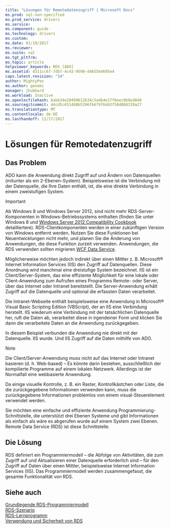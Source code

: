 ```yaml
---
title: "Lösungen für Remotedatenzugriff | Microsoft Docs"
ms.prod: sql-non-specified
ms.prod_service: drivers
ms.service: 
ms.component: guide
ms.technology: drivers
ms.custom: 
ms.date: 01/19/2017
ms.reviewer: 
ms.suite: sql
ms.tgt_pltfrm: 
ms.topic: article
helpviewer_keywords: RDS [ADO]
ms.assetid: d311cc67-7db7-4c43-9590-d465564695e4
caps.latest.revision: "14"
author: MightyPen
ms.author: genemi
manager: jhubbard
ms.workload: Inactive
ms.openlocfilehash: babb34e20499612b34c5adb4e17f6eec0b9ed840
ms.sourcegitcommit: 44cd5c651488b5296fb679f6d43f50d068339a27
ms.translationtype: MT
ms.contentlocale: de-DE
ms.lasthandoff: 11/17/2017
---
```

# <a name="solutions-for-remote-data-access"></a>Lösungen für Remotedatenzugriff
## <a name="the-issue"></a>Das Problem  
 ADO kann die Anwendung direkt Zugriff auf und Ändern von Datenquellen (mitunter als ein 2-Ebenen-System). Beispielsweise ist die Verbindung mit der Datenquelle, die Ihre Daten enthält, ist, die eine direkte Verbindung in einem zweistufigen System.  
  
> [!IMPORTANT]
>  Ab Windows 8 und Windows Server 2012, sind nicht mehr RDS-Server-Komponenten in Windows-Betriebssystems enthalten (finden Sie unter Windows 8 und [Windows Server 2012 Compatibility Cookbook](https://www.microsoft.com/en-us/download/details.aspx?id=27416) detailliertere). RDS-Clientkomponenten werden in einer zukünftigen Version von Windows entfernt werden. Nutzen Sie diese Funktionen bei Neuentwicklungen nicht mehr, und planen Sie die Änderung von Anwendungen, die diese Funktion zurzeit verwenden. Anwendungen, die RDS verwenden sollten migrieren [WCF Data Service](http://go.microsoft.com/fwlink/?LinkId=199565).  
  
 Möglicherweise möchten jedoch indirekt über einen Mittler z. B. Microsoft® Internet Information Services (IIS) den Zugriff auf Datenquellen. Diese Anordnung wird manchmal eine dreistufige System bezeichnet. IIS ist ein Client/Server-System, das eine effiziente Möglichkeit für eine lokale oder Client-Anwendung zum Aufrufen eines Programms Remote- oder Server, über das Internet oder Intranet bereitstellt. Die Server-Anwendung erhält Zugriff auf die Datenquelle und optional die erfassten Daten verarbeitet.  
  
 Die Intranet-Webseite enthält beispielsweise eine Anwendung in Microsoft® Visual Basic Scripting Edition (VBScript), der an IIS eine Verbindung herstellt. IIS wiederum eine Verbindung mit der tatsächlichen Datenquelle her, ruft die Daten ab, verarbeitet diese in irgendeiner Form und klicken Sie dann die verarbeitete Daten an die Anwendung zurückgegeben.  
  
 In diesem Beispiel verbunden die Anwendung nie direkt mit der Datenquelle. IIS wurde. Und IIS Zugriff auf die Daten mithilfe von ADO.  
  
> [!NOTE]
>  Die Client/Server-Anwendung muss nicht auf das Internet oder Intranet basieren (d. h. Web-based) – Es könnte darin bestehen, ausschließlich der kompilierte Programme auf einem lokalen Netzwerk. Allerdings ist der Normalfall eine webbasierte Anwendung.  
  
 Da einige visuelle Kontrolle, z. B. ein Raster, Kontrollkästchen oder Liste, die die zurückgegebene Informationen verwenden kann, muss die zurückgegebene Informationen problemlos von einem visual-Steuerelement verwendet werden.  
  
 Sie möchten eine einfache und effiziente Anwendung Programmierung-Schnittstelle, die unterstützt drei Ebenen Systeme und gibt Informationen als einfach als wäre es abgerufen wurde auf einem System zwei Ebenen. Remote Data Service (RDS) ist diese Schnittstelle.  
  
## <a name="the-solution"></a>Die Lösung  
 RDS definiert ein Programmiermodell – die Abfolge von Aktivitäten, die zum Zugriff auf und Aktualisieren einer Datenquelle erforderlich sind – für den Zugriff auf Daten über einen Mittler, beispielsweise Internet Information Services (IIS). Das Programmiermodell werden zusammengefasst, die gesamte Funktionalität von RDS.  
  
## <a name="see-also"></a>Siehe auch  
 [Grundlegende RDS-Programmiermodell](../../../ado/guide/remote-data-service/basic-rds-programming-model.md)   
 [RDS-Szenario](../../../ado/guide/remote-data-service/rds-scenario.md)   
 [RDS-Lernprogramm](../../../ado/guide/remote-data-service/rds-tutorial.md)   
 [Verwendung und Sicherheit von RDS](../../../ado/guide/remote-data-service/rds-usage-and-security.md)


